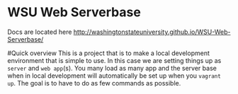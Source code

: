 # WSU Web Serverbase

Docs are located here http://washingtonstateuniversity.github.io/WSU-Web-Serverbase/

#Quick overview
This is a project that is to make a local development environment that is simple to use.  In this case we are setting things up as `server` and `web app`(s).  You many load as many app and the server base when in local development will automatically be set up when you `vagrant up`.  The goal is to have to do as few commands as possible.